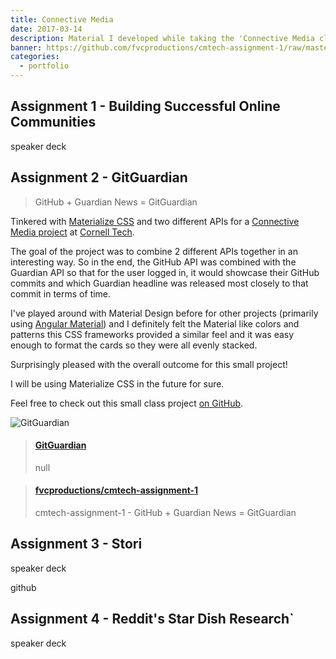 ```yaml
---
title: Connective Media
date: 2017-03-14
description: Material I developed while taking the 'Connective Media class at Cornell Tech.
banner: https://github.com/fvcproductions/cmtech-assignment-1/raw/master/assets/img/screenshot.png
categories:
  - portfolio
---
```


## Assignment 1 - Building Successful Online Communities

speaker deck

## Assignment 2 - GitGuardian

> GitHub + Guardian News = GitGuardian

Tinkered with [Materialize CSS](http://materializecss.com/) and two different APIs for a [Connective Media project](https://github.com/cornelltech/CMTech2017) at [Cornell Tech](http://tech.cornell.edu).

The goal of the project was to combine 2 different APIs together in an interesting way. So in the end, the GitHub API was combined with the Guardian API so that for the user logged in, it would showcase their GitHub commits and which Guardian headline was released most closely to that commit in terms of time.

I've played around with Material Design before for other projects (primarily using [Angular Material](https://material.angularjs.org/latest/)) and I definitely felt the Material like colors and patterns this CSS frameworks provided a similar feel and it was easy enough to format the cards so they were all evenly stacked.

Surprisingly pleased with the overall outcome for this small project!

I will be using Materialize CSS in the future for sure.

Feel free to check out this small class project [on GitHub](http://github.com/fvcproductions/cmtech-assignment-1).

![GitGuardian](https://i.imgur.com/8fk73nj.png)

<blockquote class="embedly-card"><h4><a href="https://fvcproductions.github.io/cmtech-assignment-1/">GitGuardian</a></h4><p>null</p></blockquote>
<script async src="//cdn.embedly.com/widgets/platform.js" charset="UTF-8"></script>

<blockquote class="embedly-card"><h4><a href="https://github.com/fvcproductions/cmtech-assignment-1">fvcproductions/cmtech-assignment-1</a></h4><p>cmtech-assignment-1 - GitHub + Guardian News = GitGuardian</p></blockquote>

## Assignment 3 - Stori

speaker deck

github

## Assignment 4 - Reddit's Star Dish Research`

speaker deck

